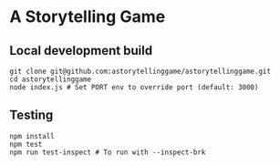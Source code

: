 A Storytelling Game
===================

Local development build
-----------------------

```
git clone git@github.com:astorytellinggame/astorytellinggame.git
cd astorytellinggame
node index.js # Set PORT env to override port (default: 3000)
```

Testing
-------

```
npm install
npm test
npm run test-inspect # To run with --inspect-brk
```
